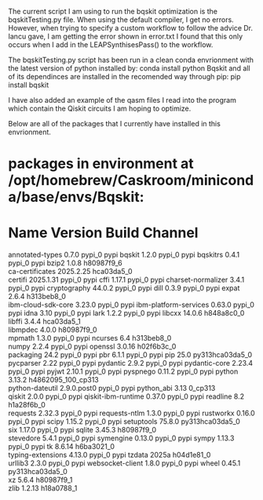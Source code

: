 The current script I am using to run the bqskit optimization is the bqskitTesting.py file.
When using the default compiler, I get no errors. However, when trying to specify a custom workflow to follow the advice Dr. Iancu gave, I am getting the error shown in error.txt
I found that this only occurs when I add in the LEAPSynthisesPass() to the workflow.

The bqskitTesting.py script has been run in a clean conda envrionment with the latest version of python installed by: conda install python
Bqskit and all of its dependinces are installed in the recomended way through pip: pip install bqskit

I have also added an example of the qasm files I read into the program which contain the Qiskit circuits I am hoping to optimize.

Below are all of the packages that I currently have installed in this envrionment.

# packages in environment at /opt/homebrew/Caskroom/miniconda/base/envs/Bqskit:
#
# Name                    Version                   Build  Channel
annotated-types           0.7.0                    pypi_0    pypi
bqskit                    1.2.0                    pypi_0    pypi
bqskitrs                  0.4.1                    pypi_0    pypi
bzip2                     1.0.8                h80987f9_6  
ca-certificates           2025.2.25            hca03da5_0  
certifi                   2025.1.31                pypi_0    pypi
cffi                      1.17.1                   pypi_0    pypi
charset-normalizer        3.4.1                    pypi_0    pypi
cryptography              44.0.2                   pypi_0    pypi
dill                      0.3.9                    pypi_0    pypi
expat                     2.6.4                h313beb8_0  
ibm-cloud-sdk-core        3.23.0                   pypi_0    pypi
ibm-platform-services     0.63.0                   pypi_0    pypi
idna                      3.10                     pypi_0    pypi
lark                      1.2.2                    pypi_0    pypi
libcxx                    14.0.6               h848a8c0_0  
libffi                    3.4.4                hca03da5_1  
libmpdec                  4.0.0                h80987f9_0  
mpmath                    1.3.0                    pypi_0    pypi
ncurses                   6.4                  h313beb8_0  
numpy                     2.2.4                    pypi_0    pypi
openssl                   3.0.16               h02f6b3c_0  
packaging                 24.2                     pypi_0    pypi
pbr                       6.1.1                    pypi_0    pypi
pip                       25.0            py313hca03da5_0  
pycparser                 2.22                     pypi_0    pypi
pydantic                  2.9.2                    pypi_0    pypi
pydantic-core             2.23.4                   pypi_0    pypi
pyjwt                     2.10.1                   pypi_0    pypi
pyspnego                  0.11.2                   pypi_0    pypi
python                    3.13.2          h4862095_100_cp313  
python-dateutil           2.9.0.post0              pypi_0    pypi
python_abi                3.13                    0_cp313  
qiskit                    2.0.0                    pypi_0    pypi
qiskit-ibm-runtime        0.37.0                   pypi_0    pypi
readline                  8.2                  h1a28f6b_0  
requests                  2.32.3                   pypi_0    pypi
requests-ntlm             1.3.0                    pypi_0    pypi
rustworkx                 0.16.0                   pypi_0    pypi
scipy                     1.15.2                   pypi_0    pypi
setuptools                75.8.0          py313hca03da5_0  
six                       1.17.0                   pypi_0    pypi
sqlite                    3.45.3               h80987f9_0  
stevedore                 5.4.1                    pypi_0    pypi
symengine                 0.13.0                   pypi_0    pypi
sympy                     1.13.3                   pypi_0    pypi
tk                        8.6.14               h6ba3021_0  
typing-extensions         4.13.0                   pypi_0    pypi
tzdata                    2025a                h04d1e81_0  
urllib3                   2.3.0                    pypi_0    pypi
websocket-client          1.8.0                    pypi_0    pypi
wheel                     0.45.1          py313hca03da5_0  
xz                        5.6.4                h80987f9_1  
zlib                      1.2.13               h18a0788_1
